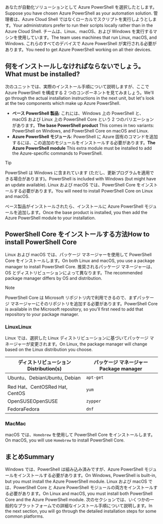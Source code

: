 <span data-ttu-id="f5ba0-101">あなたが自動化ソリューションとして Azure PowerShell を選択したとします。</span><span class="sxs-lookup"><span data-stu-id="f5ba0-101">Suppose you have chosen Azure PowerShell as your automation solution.</span></span> <span data-ttu-id="f5ba0-102">管理者は、Azure Cloud Shell ではなくローカルでスクリプトを実行しようとします。</span><span class="sxs-lookup"><span data-stu-id="f5ba0-102">Your administrators prefer to run their scripts locally rather than in the Azure Cloud Shell.</span></span> <span data-ttu-id="f5ba0-103">チームは、Linux、macOS、および Windows を実行するマシンを使用しています。</span><span class="sxs-lookup"><span data-stu-id="f5ba0-103">The team uses machines that run Linux, macOS, and Windows.</span></span> <span data-ttu-id="f5ba0-104">これらのすべてのデバイスで Azure PowerShell が実行される必要があります。</span><span class="sxs-lookup"><span data-stu-id="f5ba0-104">You need to get Azure PowerShell working on all their devices.</span></span> 

## <a name="what-must-be-installed"></a><span data-ttu-id="f5ba0-105">何をインストールしなければならないでしょう。</span><span class="sxs-lookup"><span data-stu-id="f5ba0-105">What must be installed?</span></span>
<span data-ttu-id="f5ba0-106">次のユニットでは、実際のインストール手順について説明しますが、ここで Azure PowerShell を構成する 2 つのコンポーネントを見てみましょう。</span><span class="sxs-lookup"><span data-stu-id="f5ba0-106">We'll go through the actual installation instructions in the next unit, but let's look at the two components which make up Azure PowerShell.</span></span>

- <span data-ttu-id="f5ba0-107">**ベース PowerShell 製品**: これには、Windows 上の PowerShell と、macOS および Linux 上の PowerShell Core という 2 つのバリエーションがあります。</span><span class="sxs-lookup"><span data-stu-id="f5ba0-107">**The base PowerShell product** This comes in two variants: PowerShell on Windows, and PowerShell Core on macOS and Linux.</span></span>
- <span data-ttu-id="f5ba0-108">**Azure PowerShell モジュール**: PowerShell に Azure 固有のコマンドを追加するには、この追加のモジュールをインストールする必要があります。</span><span class="sxs-lookup"><span data-stu-id="f5ba0-108">**The Azure PowerShell module** This extra module must be installed to add the Azure-specific commands to PowerShell.</span></span>

> [!TIP]
> <span data-ttu-id="f5ba0-109">PowerShell は Windows に含まれています (ただし、更新プログラムを適用できる場合があります)。</span><span class="sxs-lookup"><span data-stu-id="f5ba0-109">PowerShell is included with Windows (but might have an update available).</span></span> <span data-ttu-id="f5ba0-110">Linux および macOS では、PowerShell Core をインストールする必要があります。</span><span class="sxs-lookup"><span data-stu-id="f5ba0-110">You will need to install PowerShell Core on Linux and macOS.</span></span>

<span data-ttu-id="f5ba0-111">ベース製品がインストールされたら、インストールに Azure PowerShell モジュールを追加します。</span><span class="sxs-lookup"><span data-stu-id="f5ba0-111">Once the base product is installed, you then add the Azure PowerShell module to your installation.</span></span>

## <a name="how-to-install-powershell-core"></a><span data-ttu-id="f5ba0-112">PowerShell Core をインストールする方法</span><span class="sxs-lookup"><span data-stu-id="f5ba0-112">How to install PowerShell Core</span></span>
<span data-ttu-id="f5ba0-113">Linux および macOS では、パッケージ マネージャーを使用して PowerShell Core をインストールします。</span><span class="sxs-lookup"><span data-stu-id="f5ba0-113">On both Linux and macOS, you use a package manager to install PowerShell Core.</span></span> <span data-ttu-id="f5ba0-114">推奨されるパッケージ マネージャーは、OS とディストリビューションによって異なります。</span><span class="sxs-lookup"><span data-stu-id="f5ba0-114">The recommended package manager differs by OS and distribution.</span></span>

> [!NOTE]
> <span data-ttu-id="f5ba0-115">PowerShell Core は Microsoft リポジトリ内で利用できるので、まずパッケージ マネージャーにそのリポジトリを追加する必要があります。</span><span class="sxs-lookup"><span data-stu-id="f5ba0-115">PowerShell Core is available in the Microsoft repository, so you'll first need to add that repository to your package manager.</span></span>

### <a name="linux"></a><span data-ttu-id="f5ba0-116">Linux</span><span class="sxs-lookup"><span data-stu-id="f5ba0-116">Linux</span></span>
<span data-ttu-id="f5ba0-117">Linux では、選択した Linux ディストリビューションに基づいてパッケージ マネージャーが変更されます。</span><span class="sxs-lookup"><span data-stu-id="f5ba0-117">On Linux, the package manager will change based on the Linux distribution you choose.</span></span>

| <span data-ttu-id="f5ba0-118">ディストリビューション</span><span class="sxs-lookup"><span data-stu-id="f5ba0-118">Distribution(s)</span></span>  | <span data-ttu-id="f5ba0-119">パッケージ マネージャー</span><span class="sxs-lookup"><span data-stu-id="f5ba0-119">Package manager</span></span> |
|------------------|-----------------|
| <span data-ttu-id="f5ba0-120">Ubuntu、Debian</span><span class="sxs-lookup"><span data-stu-id="f5ba0-120">Ubuntu, Debian</span></span>   | `apt-get`       |
| <span data-ttu-id="f5ba0-121">Red Hat、CentOS</span><span class="sxs-lookup"><span data-stu-id="f5ba0-121">Red Hat, CentOS</span></span>  | `yum`           |
| <span data-ttu-id="f5ba0-122">OpenSUSE</span><span class="sxs-lookup"><span data-stu-id="f5ba0-122">OpenSUSE</span></span>         | `zypper`        |
| <span data-ttu-id="f5ba0-123">Fedora</span><span class="sxs-lookup"><span data-stu-id="f5ba0-123">Fedora</span></span>           | `dnf`           |

### <a name="mac"></a><span data-ttu-id="f5ba0-124">Mac</span><span class="sxs-lookup"><span data-stu-id="f5ba0-124">Mac</span></span>
<span data-ttu-id="f5ba0-125">macOS では、`Homebrew` を使用して PowerShell Core をインストールします。</span><span class="sxs-lookup"><span data-stu-id="f5ba0-125">On macOS, you will use `Homebrew` to install PowerShell Core.</span></span>

## <a name="summary"></a><span data-ttu-id="f5ba0-126">まとめ</span><span class="sxs-lookup"><span data-stu-id="f5ba0-126">Summary</span></span>
<span data-ttu-id="f5ba0-127">Windows では、PowerShell は組み込み済みですが、Azure PowerShell モジュールをインストールする必要があります。</span><span class="sxs-lookup"><span data-stu-id="f5ba0-127">On Windows, PowerShell is built-in, but you must install the Azure PowerShell module.</span></span> <span data-ttu-id="f5ba0-128">Linux および macOS では、PowerShell Core と Azure PowerShell モジュールの両方をインストールする必要があります。</span><span class="sxs-lookup"><span data-stu-id="f5ba0-128">On Linux and macOS, you must install both PowerShell Core and the Azure PowerShell module.</span></span> <span data-ttu-id="f5ba0-129">次のセクションでは、いくつかの一般的なプラットフォームでの詳細なインストール手順について説明します。</span><span class="sxs-lookup"><span data-stu-id="f5ba0-129">In the next section, you will go through the detailed installation steps for some common platforms.</span></span>